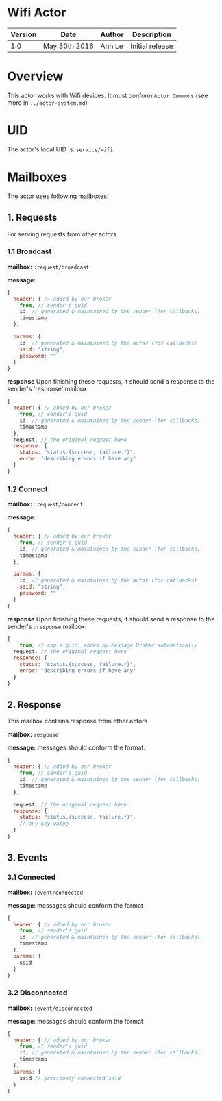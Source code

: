 Wifi Actor
=======================

| Version | Date | Author | Description |
|-------|-------|-------|-------------|
| 1.0  | May 30th 2016 | Anh Le  | Initial release |

# Overview

This actor works with Wifi devices. It must conform `Actor Commons` (see more in `../actor-system.md`)

# UID
The actor's local UID is: `service/wifi`

# Mailboxes
The actor uses following mailboxes:

## 1. Requests
For serving requests from other actors
### 1.1 Broadcast

**mailbox:** `:request/broadcast`

**message:**
```javascript
{
  header: { // added by our broker
    from, // sender's guid
    id, // generated & maintained by the sender (for callbacks)
    timestamp
  },

  params: {
    id, // generated & maintained by the actor (for callbacks)
    ssid: "string",
    password: ""
  }
}
```

**response**
Upon finishing these requests, it should send a response to the sender's 'response' mailbox:
```js
{
  header: { // added by our broker
    from, // sender's guid
    id, // generated & maintained by the sender (for callbacks)
    timestamp
  },
  request, // the original request here
  response: {
    status: "status.{success, failure.*}",
    error: "describing errors if have any"
  }
}
```

### 1.2 Connect

**mailbox:** `:request/connect`

**message:**
```javascript
{
  header: { // added by our broker
    from, // sender's guid
    id, // generated & maintained by the sender (for callbacks)
    timestamp
  },

  params: {
    id, // generated & maintained by the actor (for callbacks)
    ssid: "string",
    password: ""  
  }
}
```

**response**
Upon finishing these requests, it should send a response to the sender's `:response` mailbox:
```js
{
	from, // znp's guid, added by Message Broker automatically
  request, // the original request here
  response: {
    status: "status.{success, failure.*}",
    error: "describing errors if have any"    
  }
}
```

## 2. Response
This mailbox contains response from other actors

**mailbox:** `response`

**message:**  messages should conform the format:
```js
{
  header: { // added by our broker
    from, // sender's guid
    id, // generated & maintained by the sender (for callbacks)
    timestamp
  },

  request, // the original request here
  response: {
    status: "status.{success, failure.*}",  
    // any key-value
  }
}
```

## 3. Events
### 3.1 Connected

**mailbox:** `:event/connected`

**message**: messages should conform the format
```js
{
  header: { // added by our broker
    from, // sender's guid
    id, // generated & maintained by the sender (for callbacks)
    timestamp
  },
  params: {
    ssid
  }
}
```

### 3.2 Disconnected

**mailbox:** `:event/disconnected`

**message**: messages should conform the format
```js
{
  header: { // added by our broker
    from, // sender's guid
    id, // generated & maintained by the sender (for callbacks)
    timestamp
  },
  params: {
    ssid // previously connected ssid
  }
}
```
